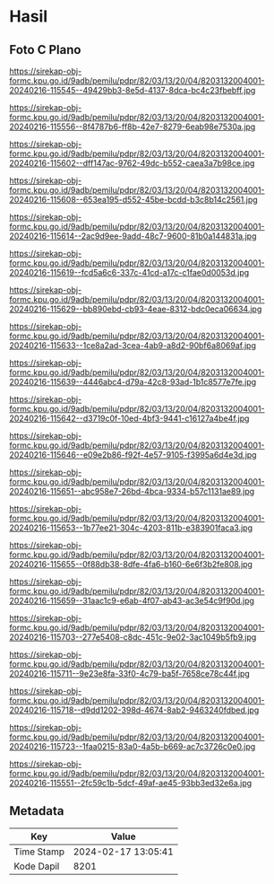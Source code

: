 # Hasil

## Foto C Plano

https://sirekap-obj-formc.kpu.go.id/9adb/pemilu/pdpr/82/03/13/20/04/8203132004001-20240216-115545--49429bb3-8e5d-4137-8dca-bc4c23fbebff.jpg

https://sirekap-obj-formc.kpu.go.id/9adb/pemilu/pdpr/82/03/13/20/04/8203132004001-20240216-115556--8f4787b6-ff8b-42e7-8279-6eab98e7530a.jpg

https://sirekap-obj-formc.kpu.go.id/9adb/pemilu/pdpr/82/03/13/20/04/8203132004001-20240216-115602--dff147ac-9762-49dc-b552-caea3a7b98ce.jpg

https://sirekap-obj-formc.kpu.go.id/9adb/pemilu/pdpr/82/03/13/20/04/8203132004001-20240216-115608--653ea195-d552-45be-bcdd-b3c8b14c2561.jpg

https://sirekap-obj-formc.kpu.go.id/9adb/pemilu/pdpr/82/03/13/20/04/8203132004001-20240216-115614--2ac9d9ee-9add-48c7-9600-81b0a144831a.jpg

https://sirekap-obj-formc.kpu.go.id/9adb/pemilu/pdpr/82/03/13/20/04/8203132004001-20240216-115619--fcd5a6c6-337c-41cd-a17c-c1fae0d0053d.jpg

https://sirekap-obj-formc.kpu.go.id/9adb/pemilu/pdpr/82/03/13/20/04/8203132004001-20240216-115629--bb890ebd-cb93-4eae-8312-bdc0eca06634.jpg

https://sirekap-obj-formc.kpu.go.id/9adb/pemilu/pdpr/82/03/13/20/04/8203132004001-20240216-115633--1ce8a2ad-3cea-4ab9-a8d2-90bf6a8069af.jpg

https://sirekap-obj-formc.kpu.go.id/9adb/pemilu/pdpr/82/03/13/20/04/8203132004001-20240216-115639--4446abc4-d79a-42c8-93ad-1b1c8577e7fe.jpg

https://sirekap-obj-formc.kpu.go.id/9adb/pemilu/pdpr/82/03/13/20/04/8203132004001-20240216-115642--d3719c0f-10ed-4bf3-9441-c16127a4be4f.jpg

https://sirekap-obj-formc.kpu.go.id/9adb/pemilu/pdpr/82/03/13/20/04/8203132004001-20240216-115646--e09e2b86-f92f-4e57-9105-f3995a6d4e3d.jpg

https://sirekap-obj-formc.kpu.go.id/9adb/pemilu/pdpr/82/03/13/20/04/8203132004001-20240216-115651--abc958e7-26bd-4bca-9334-b57c1131ae89.jpg

https://sirekap-obj-formc.kpu.go.id/9adb/pemilu/pdpr/82/03/13/20/04/8203132004001-20240216-115653--1b77ee21-304c-4203-811b-e383901faca3.jpg

https://sirekap-obj-formc.kpu.go.id/9adb/pemilu/pdpr/82/03/13/20/04/8203132004001-20240216-115655--0f88db38-8dfe-4fa6-b160-6e6f3b2fe808.jpg

https://sirekap-obj-formc.kpu.go.id/9adb/pemilu/pdpr/82/03/13/20/04/8203132004001-20240216-115659--31aac1c9-e6ab-4f07-ab43-ac3e54c9f90d.jpg

https://sirekap-obj-formc.kpu.go.id/9adb/pemilu/pdpr/82/03/13/20/04/8203132004001-20240216-115703--277e5408-c8dc-451c-9e02-3ac1049b5fb9.jpg

https://sirekap-obj-formc.kpu.go.id/9adb/pemilu/pdpr/82/03/13/20/04/8203132004001-20240216-115711--9e23e8fa-33f0-4c79-ba5f-7658ce78c44f.jpg

https://sirekap-obj-formc.kpu.go.id/9adb/pemilu/pdpr/82/03/13/20/04/8203132004001-20240216-115718--d9dd1202-398d-4674-8ab2-9463240fdbed.jpg

https://sirekap-obj-formc.kpu.go.id/9adb/pemilu/pdpr/82/03/13/20/04/8203132004001-20240216-115723--1faa0215-83a0-4a5b-b669-ac7c3726c0e0.jpg

https://sirekap-obj-formc.kpu.go.id/9adb/pemilu/pdpr/82/03/13/20/04/8203132004001-20240216-115551--2fc59c1b-5dcf-49af-ae45-93bb3ed32e6a.jpg


## Metadata

| Key        | Value               |
| ---------- | ------------------- |
| Time Stamp | 2024-02-17 13:05:41 |
| Kode Dapil | 8201                |




